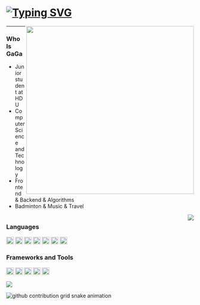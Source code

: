 <h1><a href="https://git.io/typing-svg"><img src="https://readme-typing-svg.demolab.com?font=Fira+Code&size=30&pause=500&color=14455B&vCenter=true&random=true&width=435&lines=Hi%2C+I+am+GaGa" alt="Typing SVG" /></a></h1>
<div>
<img style="width: 450px;" src="https://count.getloli.com/@gaga0714?theme=booru-mjg" align = "right" />
</div>

---

<h3>Who Is GaGa</h3>

- Junior student at HDU
- Computer Science and Technology
- Frontend & Backend & Algorithms
- Badminton & Music & Travel 


<div style="display: flex; flex-wrap: wrap; align-items: flex-start;justify-content: space-between;">
  <div>
    <h3>Languages</h3>
    <div>
      <code><img height="20" src="https://cdn.svgporn.com/logos/javascript.svg" alt="javascript" /></code>
      <code><img height="20" src="https://cdn.svgporn.com/logos/typescript-icon.svg" alt="typescript" /></code>
      <code><img height="20" src="https://cdn.svgporn.com/logos/css-3.svg" alt="css" /></code>
      <code><img height="20" src="https://cdn.svgporn.com/logos/html-5.svg" alt="html" /></code>
      <code><img height="20" src="https://cdn.svgporn.com/logos/nodejs-icon.svg" alt="nodejs" /></code>
      <code><img height="20" src="https://cdn.svgporn.com/logos/java.svg" alt="java" /></code>
      <code><img height="20" src="https://cdn.svgporn.com/logos/python.svg" alt="python" /></code>
    </div>
<h3>Frameworks and Tools</h3>
    <div>
      <code><img height="20" src="https://cdn.svgporn.com/logos/vue.svg" alt="vue" /></code>
      <code><img height="20" src="https://cdn.svgporn.com/logos/react.svg" alt="react" /></code>
      <code><img height="20" src="https://cdn.svgporn.com/logos/git-icon.svg" alt="git" /></code>
      <code><img height="20" src="https://cdn.svgporn.com/logos/visual-studio-code.svg" alt="vscode" /></code>
      <code><img height="20" src="https://cdn.svgporn.com/logos/vitejs.svg" alt="vite" /></code>
    </div>
  </div>

  <div>
    <img src="https://github-immortality.vercel.app/api?username=gaga0714"  align="right" />
  </div>

</div>

<!-- <h3>Stats</h3>
<div>
  <img
    src="https://github-readme-stats.vercel.app/api/top-langs/?username=anuraghazra&layout=compact" align="left"  />
  <img
    src="https://github-readme-stats.vercel.app/api?username=gaga0714&hide_title=true&theme=vue-dark&card_width=495&show_icons=true" align="right"  />
</div> -->

  <img
    src="https://github-readme-activity-graph.vercel.app/graph?username=gaga0714&theme=github-compact" />


<picture>
  <source media="(prefers-color-scheme: dark)" srcset="https://raw.githubusercontent.com/gaga0714/gaga0714/output/github-contribution-grid-snake-dark.svg">
  <source media="(prefers-color-scheme: light)" srcset="https://raw.githubusercontent.com/gaga0714/gaga0714/output/github-contribution-grid-snake.svg">
  <img alt="github contribution grid snake animation" src="https://raw.githubusercontent.com/gaga0714/gaga0714/output/github-contribution-grid-snake.svg">
</picture>

<!--
**gaga0714/gaga0714** is a ✨ _special_ ✨ repository because its `README.md` (this file) appears on your GitHub profile.

Here are some ideas to get you started:

- 🔭 I’m currently working on ...
- 🌱 I’m currently learning ...
- 👯 I’m looking to collaborate on ...
- 🤔 I’m looking for help with ...
- 💬 Ask me about ...
- 📫 How to reach me: ...
- 😄 Pronouns: ...
- ⚡ Fun fact: ...
-->
